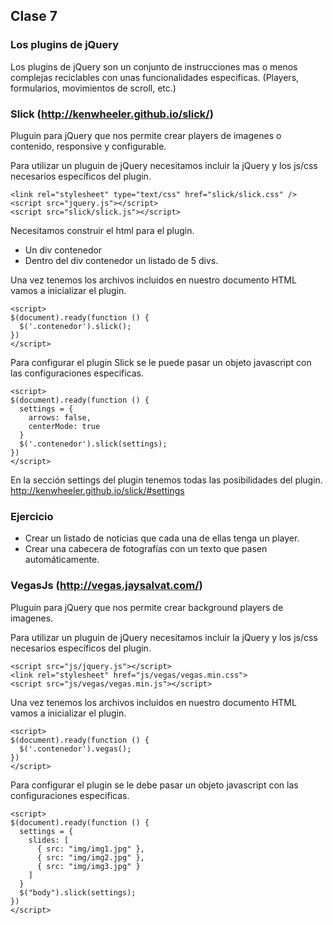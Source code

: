 

## Clase 7

### Los plugins de jQuery

Los plugins de jQuery son un conjunto de instrucciones mas o menos complejas reciclables con unas funcionalidades especificas. (Players, formularios, movimientos de scroll, etc.)


### Slick (http://kenwheeler.github.io/slick/)

Pluguin para jQuery que nos permite crear players de imagenes o contenido, responsive y configurable.

Para utilizar un pluguin de jQuery necesitamos incluir la jQuery y los js/css necesarios específicos del plugin.

```
<link rel="stylesheet" type="text/css" href="slick/slick.css" />
<script src="jquery.js"></script>
<script src="slick/slick.js"></script>
```

Necesitamos construir el html para el plugin.
- Un div contenedor
- Dentro del div contenedor un listado de 5 divs.


Una vez tenemos los archivos incluidos en nuestro documento HTML vamos a inicializar el plugin.

```
<script>
$(document).ready(function () {
  $('.contenedor').slick();
})
</script>
```


Para configurar el plugin Slick se le puede pasar un objeto javascript con las configuraciones especificas.

```
<script>
$(document).ready(function () {
  settings = {
    arrows: false,
    centerMode: true
  }
  $('.contenedor').slick(settings);
})
</script>
```

En la sección settings del plugin tenemos todas las posibilidades del plugin.
http://kenwheeler.github.io/slick/#settings

### Ejercicio

- Crear un listado de noticias que cada una de ellas tenga un player.
- Crear una cabecera de fotografías con un texto que pasen automáticamente.


### VegasJs (http://vegas.jaysalvat.com/)

Pluguin para jQuery que nos permite crear background players de imagenes.

Para utilizar un pluguin de jQuery necesitamos incluir la jQuery y los js/css necesarios específicos del plugin.

```
<script src="js/jquery.js"></script>
<link rel="stylesheet" href="js/vegas/vegas.min.css">
<script src="js/vegas/vegas.min.js"></script>
```

Una vez tenemos los archivos incluidos en nuestro documento HTML vamos a inicializar el plugin.

```
<script>
$(document).ready(function () {
  $('.contenedor').vegas();
})
</script>
```

Para configurar el plugin se le debe pasar un objeto javascript con las configuraciones especificas.

```
<script>
$(document).ready(function () {
  settings = {
    slides: [
      { src: "img/img1.jpg" },
      { src: "img/img2.jpg" },
      { src: "img/img3.jpg" }
    ]
  }
  $("body").slick(settings);
})
</script>
```
